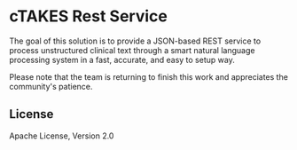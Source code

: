 # cTAKES Rest Service

The goal of this solution is to provide a JSON-based REST service to process unstructured clinical text through a smart natural language processing system in a fast, accurate, and easy to setup way.

Please note that the team is returning to finish this work and appreciates the community's patience.

## License

Apache License, Version 2.0
